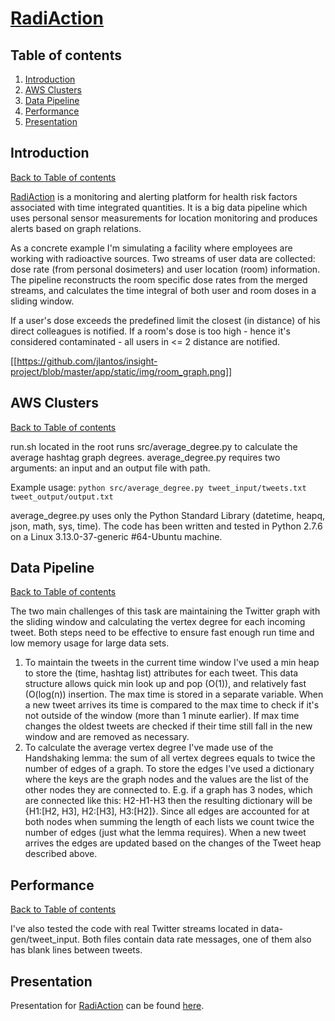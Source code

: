 # [RadiAction](https:/radiaction.site)

## Table of contents
1. [Introduction](README.md#introduction)
2. [AWS Clusters](README.md#aws-clusters) 
3. [Data Pipeline](README.md#data-pipeline)
4. [Performance](README.md#performance)
5. [Presentation](README.md#presentation)


## Introduction 
[Back to Table of contents](README.md#table-of-contents)

[RadiAction](http://radiaction.site) is a monitoring and alerting platform for health risk factors associated with time integrated quantities. It is a big data pipeline which uses personal sensor measurements for location monitoring and produces alerts based on graph relations.

As a concrete example I'm simulating a facility where employees are working with radioactive sources. Two streams of user data are collected: dose rate (from personal dosimeters) and user location (room) information. The pipeline reconstructs the room specific dose rates from the merged streams, and calculates the time integral of both user and room doses in a sliding window. 

If a user's dose exceeds the predefined limit the closest (in distance) of his direct colleagues is notified. If a room's dose is too high - hence it's considered contaminated - all users in <= 2 distance are notified.

[[https://github.com/jlantos/insight-project/blob/master/app/static/img/room_graph.png]]



## AWS Clusters
[Back to Table of contents](README.md#table-of-contents)

run.sh located in the root runs src/average&#95;degree.py to calculate the average hashtag graph degrees. average_degree.py requires two arguments: an input and an output file with path. 

Example usage: `python src/average_degree.py tweet_input/tweets.txt tweet_output/output.txt`

average&#95;degree.py uses only the Python Standard Library (datetime, heapq, json, math, sys, time).
The code has been written and tested in Python 2.7.6 on a Linux 3.13.0-37-generic #64-Ubuntu machine.


## Data Pipeline
[Back to Table of contents](README.md#table-of-contents)

The two main challenges of this task are maintaining the Twitter graph with the sliding window and calculating the vertex degree for each incoming tweet. Both steps need to be effective to ensure fast enough run time and low memory usage for large data sets.

1. To maintain the tweets in the current time window I've used a min heap to store the (time, hashtag list) attributes for each tweet. This data structure allows quick min look up and pop (O(1)), and relatively fast (O(log(n)) insertion. The max time is stored in a separate variable. When a new tweet arrives its time is compared to the max time to check if it's not outside of the window (more than 1 minute earlier). If max time changes the oldest tweets are checked if their time still fall in the new window and are removed as necessary. 
2. To calculate the average vertex degree I've made use of the Handshaking lemma: the sum of all vertex degrees equals to twice the number of edges of a graph. To store the edges I've used a dictionary where the keys are the graph nodes and the values are the list of the other nodes they are connected to. E.g. if  a graph has 3 nodes, which are connected like this: H2-H1-H3 then the resulting dictionary will be {H1:[H2, H3], H2:[H3], H3:[H2]}. Since all edges are accounted for at both nodes when summing the length of each lists we count twice the number of edges (just what the lemma requires). When a new tweet arrives the edges are updated based on the changes of the Tweet heap described above.
 

## Performance
[Back to Table of contents](README.md#table-of-contents)

I've also tested the code with real Twitter streams located in data-gen/tweet_input. Both files contain data rate messages, one of them also has blank lines between 
tweets. 

## Presentation
Presentation for [RadiAction](http://radiaction.site) can be found [here](https://jlantos.github.io/).
